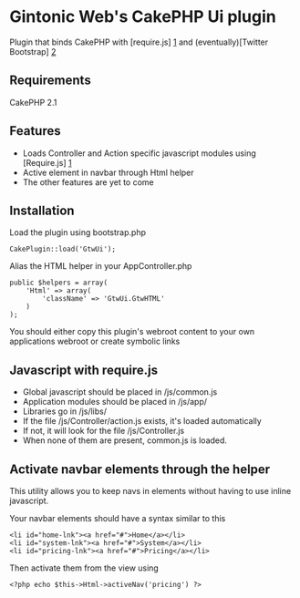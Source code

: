 Gintonic Web's CakePHP Ui plugin
======================

Plugin that binds CakePHP with [require.js] [1] and (eventually)[Twitter Bootstrap] [2]

Requirements
------------
CakePHP 2.1

Features
--------
* Loads Controller and Action specific javascript modules using [Require.js] [1] 
* Active element in navbar through Html helper
* The other features are yet to come

Installation
-------------

Load the plugin using bootstrap.php

    CakePlugin::load('GtwUi'); 
    
Alias the HTML helper in your AppController.php

    public $helpers = array(
        'Html' => array(
            'className' => 'GtwUi.GtwHTML'
        )
    );
    
You should either copy this plugin's webroot content to your own applications webroot or create symbolic links

Javascript with require.js
---------------------------
* Global javascript should be placed in /js/common.js
* Application modules should be placed in /js/app/
* Libraries go in /js/libs/
* If the file /js/Controller/action.js exists, it's loaded automatically
* If not, it will look for the file /js/Controller.js
* When none of them are present, common.js is loaded.

Activate navbar elements through the helper
-------------------------------------------
This utility allows you to keep navs in elements without having to use inline javascript.

Your navbar elements should have a syntax similar to this

    <li id="home-lnk"><a href="#">Home</a></li>
    <li id="system-lnk"><a href="#">System</a></li>
    <li id="pricing-lnk"><a href="#">Pricing</a></li>

Then activate them from the view using

    <?php echo $this->Html->activeNav('pricing') ?>


  [1]: http://requirejs.org/            "Requirejs"
  [2]: twitter.github.io/bootstrap/     "Twitter Bootstrap"
